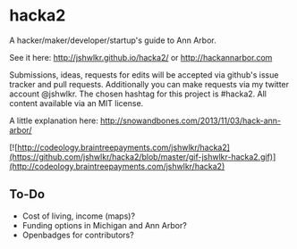 # hacka2

A hacker/maker/developer/startup's guide to Ann Arbor.

See it here: <http://jshwlkr.github.io/hacka2/> or <http://hackannarbor.com>

Submissions, ideas, requests for edits will be accepted via github's issue tracker and pull requests. Additionally you can make requests via my twitter account @jshwlkr. The chosen hashtag for this project is #hacka2. All content available via an MIT license.

A little explanation here: <http://snowandbones.com/2013/11/03/hack-ann-arbor/>

[![http://codeology.braintreepayments.com/jshwlkr/hacka2](https://github.com/jshwlkr/hacka2/blob/master/gif-jshwlkr-hacka2.gif)](http://codeology.braintreepayments.com/jshwlkr/hacka2)

## To-Do

- Cost of living, income (maps)?
- Funding options in Michigan and Ann Arbor?
- Openbadges for contributors?
